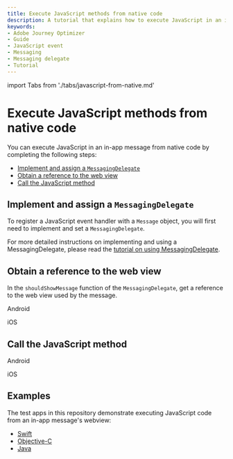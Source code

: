 ```yaml
---
title: Execute JavaScript methods from native code
description: A tutorial that explains how to execute JavaScript in an in-app message from native code.
keywords: 
- Adobe Journey Optimizer
- Guide
- JavaScript event
- Messaging
- Messaging delegate
- Tutorial
---
```


import Tabs from './tabs/javascript-from-native.md'

# Execute JavaScript methods from native code

You can execute JavaScript in an in-app message from native code by completing the following steps:

* [Implement and assign a `MessagingDelegate`](#implement-and-assign-a-messagingdelegate)
* [Obtain a reference to the web view](#obtain-a-reference-to-the-web-view)
* [Call the JavaScript method](#call-the-javascript-method)

## Implement and assign a `MessagingDelegate`

To register a JavaScript event handler with a `Message` object, you will first need to implement and set a `MessagingDelegate`.

For more detailed instructions on implementing and using a MessagingDelegate, please read the [tutorial on using MessagingDelegate](./messaging-delegate.md).

## Obtain a reference to the web view

In the `shouldShowMessage` function of the `MessagingDelegate`, get a reference to the web view used by the message.

<TabsBlock orientation="horizontal" slots="heading, content" repeat="2"/>

Android

<Tabs query="platform=android&task=obtain"/>

iOS

<Tabs query="platform=ios&task=obtain"/>

## Call the JavaScript method

<TabsBlock orientation="horizontal" slots="heading, content" repeat="2"/>

Android

<Tabs query="platform=android&task=call"/>

iOS

<Tabs query="platform=ios&task=call"/>

## Examples

The test apps in this repository demonstrate executing JavaScript code from an in-app message's webview:

* [Swift](https://github.com/adobe/aepsdk-messaging-ios/tree/main/TestApps/MessagingDemoApp)
* [Objective-C](https://github.com/adobe/aepsdk-messaging-ios/tree/main/TestApps/MessagingDemoAppObjC)
* [Java](https://github.com/adobe/aepsdk-messaging-android/tree/main/code/app)
